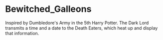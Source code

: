 Bewitched_Galleons
==================

Inspired by Dumbledore's Army in the 5th Harry Potter. The Dark Lord transmits a time and a date to the Death Eaters, which heat up and display that information.
